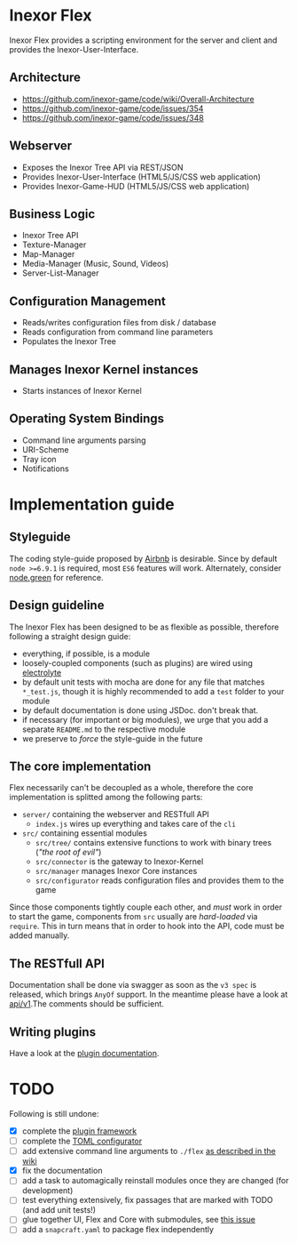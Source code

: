 # Inexor Flex

Inexor Flex provides a scripting environment for the server and client and provides the Inexor-User-Interface.

## Architecture

* https://github.com/inexor-game/code/wiki/Overall-Architecture
* https://github.com/inexor-game/code/issues/354
* https://github.com/inexor-game/code/issues/348

## Webserver

* Exposes the Inexor Tree API via REST/JSON
* Provides Inexor-User-Interface (HTML5/JS/CSS web application)
* Provides Inexor-Game-HUD (HTML5/JS/CSS web application)

## Business Logic

* Inexor Tree API
* Texture-Manager
* Map-Manager
* Media-Manager (Music, Sound, Videos)
* Server-List-Manager

## Configuration Management

* Reads/writes configuration files from disk / database
* Reads configuration from command line parameters
* Populates the Inexor Tree

## Manages Inexor Kernel instances

* Starts instances of Inexor Kernel

## Operating System Bindings

* Command line arguments parsing
* URI-Scheme
* Tray icon
* Notifications

# Implementation guide

## Styleguide
The coding style-guide proposed by [Airbnb](https://github.com/airbnb/javascript) is desirable.
Since by default `node >=6.9.1` is required, most `ES6` features will work.
Alternately, consider [node.green](http://node.green/) for reference.

## Design guideline
The Inexor Flex has been designed to be as flexible as possible, therefore following a straight design guide:

- everything, if possible, is a module
- loosely-coupled components (such as plugins) are wired using [electrolyte](https://github.com/jaredhanson/electrolyte)
- by default unit tests with mocha are done for any file that matches `*_test.js`, though it is highly recommended to add a `test` folder to your module
- by default documentation is done using JSDoc. don't break that.
- if necessary (for important or big modules), we urge that you add a separate `README.md` to the respective module
- we preserve to *force* the style-guide in the future

## The core implementation
Flex necessarily can't be decoupled as a whole, therefore the core implementation is splitted among the following parts:

- `server/` containing the webserver and RESTfull API
  - `index.js` wires up everything and takes care of the `cli`
- `src/` containing essential modules
  - `src/tree/` contains extensive functions to work with binary trees (*"the root of evil"*)
  - `src/connector` is the gateway to Inexor-Kernel
  - `src/manager` manages Inexor Core instances
  - `src/configurator` reads configuration files and provides them to the game

Since those components tightly couple each other, and *must* work in order to start the game, components from `src` usually are *hard-loaded* via `require`. This in turn means that in order to hook into the API, code must be added manually.

## The RESTfull API
Documentation shall be done via swagger as soon as the `v3 spec` is released, which brings `AnyOf` support.
In the meantime please have a look at [api/v1](https://github.com/OAI/OpenAPI-Specification/pull/741).The comments should be sufficient.

## Writing plugins
Have a look at the [plugin documentation](/plugins/README.md).

# TODO
Following is still undone:

 - [x] complete the [plugin framework](/plugins/index.js)
 - [ ] complete the [TOML configurator](/src/configurator/index.js)
 - [ ] add extensive command line arguments to `./flex` [as described in the wiki](https://github.com/inexor-game/code/wiki/Command%20Line%20Options%20And%20Commands)
 - [x] fix the documentation
 - [ ] add a task to automagically reinstall modules once they are changed (for development)
 - [ ] test everything extensively, fix passages that are marked with TODO (and add unit tests!)
 - [ ] glue together UI, Flex and Core with submodules, see [this issue](https://github.com/inexor-game/code/issues/360)
 - [ ] add a `snapcraft.yaml` to package flex independently
